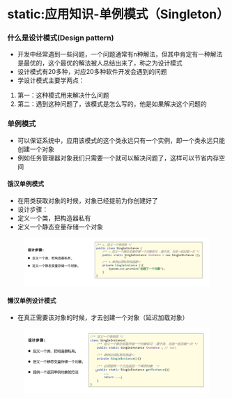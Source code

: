 # static:应用知识-单例模式（Singleton）

### 什么是设计模式(Design pattern)

* 开发中经常遇到一些问题，一个问题通常有n种解法，但其中肯定有一种解法是最优的，这个最优的解法被人总结出来了，称之为设计模式
* 设计模式有20多种，对应20多种软件开发会遇到的问题
* 学设计模式主要学两点：

1. 第一：这种模式用来解决什么问题
2. 第二：遇到这种问题了，该模式是怎么写的，他是如果解决这个问题的

### 单例模式

* 可以保证系统中，应用该模式的这个类永远只有一个实例，即一个类永远只能创建一个对象
* 例如任务管理器对象我们只需要一个就可以解决问题了，这样可以节省内存空间

#### 饿汉单例模式

* 在用类获取对象的时候，对象已经提前为你创建好了
* 设计步骤：
* 定义一个类，把构造器私有
* 定义一个静态变量存储一个对象

<figure><img src="../.gitbook/assets/image.png" alt=""><figcaption></figcaption></figure>

#### 懒汉单例设计模式

* 在真正需要该对象的时候，才去创建一个对象（延迟加载对象）

<figure><img src="../.gitbook/assets/image (9).png" alt=""><figcaption></figcaption></figure>
